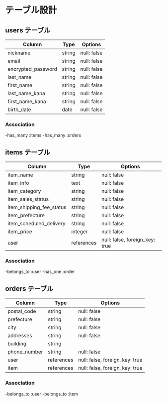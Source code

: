 # テーブル設計

## users テーブル

|Column            |Type  |Options    |
|------------------|------|-----------|
|nickname          |string|null: false|
|email             |string|null: false|
|encrypted_password|string|null: false|
|last_name         |string|null: false|
|first_name        |string|null: false|
|last_name_kana    |string|null: false|
|first_name_kana   |string|null: false|
|birth_date        |date  |null: false|

### Association

-has_many :items
-has_many :orders

## items テーブル
|Column                  |Type      |Options                       |
|------------------------|----------|------------------------------|
|item_name               |string    |null: false                   |
|item_info               |text      |null: false                   |
|item_category           |string    |null: false                   |
|item_sales_status       |string    |null: false                   |
|item_shipping_fee_status|string    |null: false                   |
|item_prefecture         |string    |null: false                   |
|item_scheduled_delivery |string    |null: false                   |
|item_price              |integer   |null: false                   |
|user                    |references|null: false, foreign_key: true|

### Association

-belongs_to :user
-has_one :order

## orders テーブル
|Column                  |Type      |Options                       |
|------------------------|----------|------------------------------|
|postal_code             |string    |null: false                   |
|prefecture              |string    |null: false                   |
|city                    |string    |null: false                   |
|addresses               |string    |null: false                   |
|building                |string    |                              |
|phone_number            |string    |null: false                   |
|user                    |references|null: false, foreign_key: true|
|item                    |references|null: false, foreign_key: true|

### Association

-belongs_to :user
-belongs_to :item